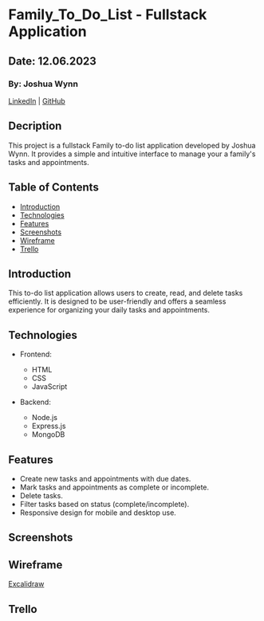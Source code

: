 # Family_To_Do_List - Fullstack Application

## Date: 12.06.2023

### By: Joshua Wynn

[LinkedIn](https://www.linkedin.com/in/wynnjoshua/) | [GitHub](https://github.com/joshuawynn?tab=repositories)

## Decription

This project is a fullstack  Family to-do list application developed by Joshua Wynn. It provides a simple and intuitive interface to manage your a family's tasks and appointments.

## Table of Contents

- [Introduction](#introduction)
- [Technologies](#technologies)
- [Features](#features)
- [Screenshots](#screenshots)
- [Wireframe](#wireframe)
- [Trello](#trello)


## Introduction

This to-do list application allows users to create, read, and delete tasks efficiently. It is designed to be user-friendly and offers a seamless experience for organizing your daily tasks and appointments.

## Technologies

- Frontend:
  - HTML
  - CSS
  - JavaScript

- Backend:
  - Node.js
  - Express.js
  - MongoDB

## Features

- Create new tasks and appointments with due dates.
- Mark tasks and appointments as complete or incomplete.
- Delete tasks.
- Filter tasks based on status (complete/incomplete).
- Responsive design for mobile and desktop use.


## Screenshots


## Wireframe

[Excalidraw](https://excalidraw.com/#json=4-kn6Cv3ufzea0RfDx040,BJTULGyH0EPBVnynwDYa7g)


## Trello 